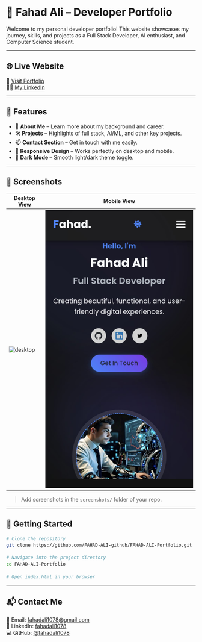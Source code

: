 # 🚀 Fahad Ali – Developer Portfolio

Welcome to my personal developer portfolio! This website showcases my journey, skills, and projects as a Full Stack Developer, AI enthusiast, and Computer Science student.

---

## 🌐 Live Website

🔗 [Visit Portfolio](https://fahad-ali-github.github.io/FAHAD-ALI-Portfolio/)  
🧑‍💻 [My LinkedIn](https://www.linkedin.com/in/fahadali1078)

---

## 📌 Features

- 💼 **About Me** – Learn more about my background and career.
- 🛠️ **Projects** – Highlights of full stack, AI/ML, and other key projects.
- 📫 **Contact Section** – Get in touch with me easily.
- 📱 **Responsive Design** – Works perfectly on desktop and mobile.
- 🌙 **Dark Mode** – Smooth light/dark theme toggle.

---


## 📸 Screenshots

| Desktop View | Mobile View |
|--------------|-------------|
| ![desktop](screenshots/desktop.jpg) | ![mobile](screenshots/mobile.jpg) |

> Add screenshots in the `screenshots/` folder of your repo.

---

## 🚀 Getting Started

```bash
# Clone the repository
git clone https://github.com/FAHAD-ALI-github/FAHAD-ALI-Portfolio.git

# Navigate into the project directory
cd FAHAD-ALI-Portfolio

# Open index.html in your browser 

```


---

## 📬 Contact Me

📧 Email: fahadali1078@gmail.com  
🔗 LinkedIn: [fahadali1078](https://www.linkedin.com/in/fahadali1078)  
💻 GitHub: [@fahadali1078](https://github.com/FAHAD-ALI-github)
